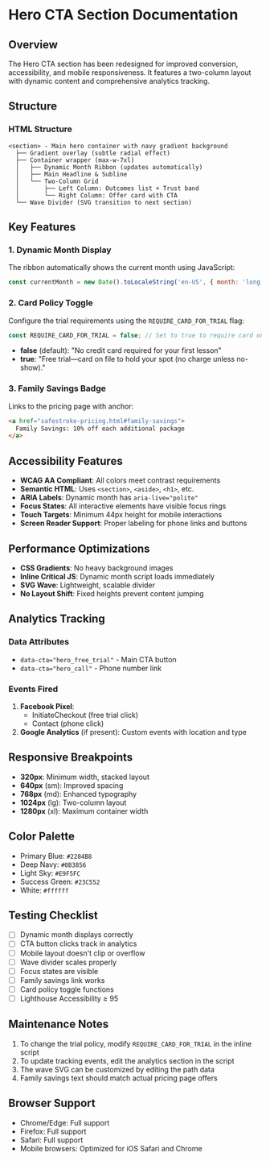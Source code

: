 # Hero CTA Section Documentation

## Overview
The Hero CTA section has been redesigned for improved conversion, accessibility, and mobile responsiveness. It features a two-column layout with dynamic content and comprehensive analytics tracking.

## Structure

### HTML Structure
```
<section> - Main hero container with navy gradient background
  ├── Gradient overlay (subtle radial effect)
  ├── Container wrapper (max-w-7xl)
  │   ├── Dynamic Month Ribbon (updates automatically)
  │   ├── Main Headline & Subline
  │   └── Two-Column Grid
  │       ├── Left Column: Outcomes list + Trust band
  │       └── Right Column: Offer card with CTA
  └── Wave Divider (SVG transition to next section)
```

## Key Features

### 1. Dynamic Month Display
The ribbon automatically shows the current month using JavaScript:
```javascript
const currentMonth = new Date().toLocaleString('en-US', { month: 'long' });
```

### 2. Card Policy Toggle
Configure the trial requirements using the `REQUIRE_CARD_FOR_TRIAL` flag:

```javascript
const REQUIRE_CARD_FOR_TRIAL = false; // Set to true to require card on file
```

- **false** (default): "No credit card required for your first lesson"
- **true**: "Free trial—card on file to hold your spot (no charge unless no-show)."

### 3. Family Savings Badge
Links to the pricing page with anchor:
```html
<a href="safestroke-pricing.html#family-savings">
  Family Savings: 10% off each additional package
</a>
```

## Accessibility Features

- **WCAG AA Compliant**: All colors meet contrast requirements
- **Semantic HTML**: Uses `<section>`, `<aside>`, `<h1>`, etc.
- **ARIA Labels**: Dynamic month has `aria-live="polite"`
- **Focus States**: All interactive elements have visible focus rings
- **Touch Targets**: Minimum 44px height for mobile interactions
- **Screen Reader Support**: Proper labeling for phone links and buttons

## Performance Optimizations

- **CSS Gradients**: No heavy background images
- **Inline Critical JS**: Dynamic month script loads immediately
- **SVG Wave**: Lightweight, scalable divider
- **No Layout Shift**: Fixed heights prevent content jumping

## Analytics Tracking

### Data Attributes
- `data-cta="hero_free_trial"` - Main CTA button
- `data-cta="hero_call"` - Phone number link

### Events Fired
1. **Facebook Pixel**: 
   - InitiateCheckout (free trial click)
   - Contact (phone click)
2. **Google Analytics** (if present): Custom events with location and type

## Responsive Breakpoints

- **320px**: Minimum width, stacked layout
- **640px** (sm): Improved spacing
- **768px** (md): Enhanced typography
- **1024px** (lg): Two-column layout
- **1280px** (xl): Maximum container width

## Color Palette

- Primary Blue: `#2284B8`
- Deep Navy: `#0B3856`
- Light Sky: `#E9F5FC`
- Success Green: `#23C552`
- White: `#ffffff`

## Testing Checklist

- [ ] Dynamic month displays correctly
- [ ] CTA button clicks track in analytics
- [ ] Mobile layout doesn't clip or overflow
- [ ] Wave divider scales properly
- [ ] Focus states are visible
- [ ] Family savings link works
- [ ] Card policy toggle functions
- [ ] Lighthouse Accessibility ≥ 95

## Maintenance Notes

1. To change the trial policy, modify `REQUIRE_CARD_FOR_TRIAL` in the inline script
2. To update tracking events, edit the analytics section in the script
3. The wave SVG can be customized by editing the path data
4. Family savings text should match actual pricing page offers

## Browser Support

- Chrome/Edge: Full support
- Firefox: Full support
- Safari: Full support
- Mobile browsers: Optimized for iOS Safari and Chrome

